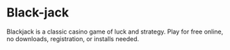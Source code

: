 # Black-jack
Blackjack is a classic casino game of luck and strategy. Play for free online, no downloads, registration, or installs needed.
